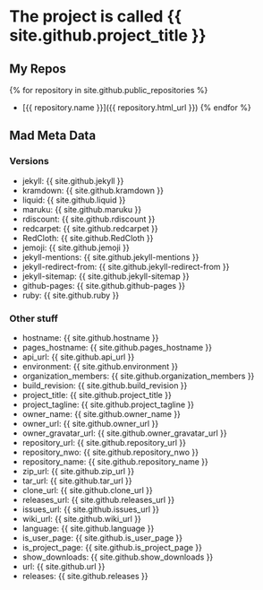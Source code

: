 # The project is called {{ site.github.project_title }}

## My Repos

{% for repository in site.github.public_repositories %}
  * [{{ repository.name }}]({{ repository.html_url }})
{% endfor %}

## Mad Meta Data

### Versions

- jekyll: {{ site.github.jekyll }}
- kramdown: {{ site.github.kramdown }}
- liquid: {{ site.github.liquid }}
- maruku: {{ site.github.maruku }}
- rdiscount: {{ site.github.rdiscount }}
- redcarpet: {{ site.github.redcarpet }}
- RedCloth: {{ site.github.RedCloth }}
- jemoji: {{ site.github.jemoji }}
- jekyll-mentions: {{ site.github.jekyll-mentions }}
- jekyll-redirect-from: {{ site.github.jekyll-redirect-from }}
- jekyll-sitemap: {{ site.github.jekyll-sitemap }}
- github-pages: {{ site.github.github-pages }}
- ruby: {{ site.github.ruby }}

### Other stuff
- hostname: {{ site.github.hostname }}
- pages_hostname: {{ site.github.pages_hostname }}
- api_url: {{ site.github.api_url }}
- environment: {{ site.github.environment }}
- organization_members: {{ site.github.organization_members }}
- build_revision: {{ site.github.build_revision }}
- project_title: {{ site.github.project_title }}
- project_tagline: {{ site.github.project_tagline }}
- owner_name: {{ site.github.owner_name }}
- owner_url: {{ site.github.owner_url }}
- owner_gravatar_url: {{ site.github.owner_gravatar_url }}
- repository_url: {{ site.github.repository_url }}
- repository_nwo: {{ site.github.repository_nwo }}
- repository_name: {{ site.github.repository_name }}
- zip_url: {{ site.github.zip_url }}
- tar_url: {{ site.github.tar_url }}
- clone_url: {{ site.github.clone_url }}
- releases_url: {{ site.github.releases_url }}
- issues_url: {{ site.github.issues_url }}
- wiki_url: {{ site.github.wiki_url }}
- language: {{ site.github.language }}
- is_user_page: {{ site.github.is_user_page }}
- is_project_page: {{ site.github.is_project_page }}
- show_downloads: {{ site.github.show_downloads }}
- url: {{ site.github.url }}
- releases: {{ site.github.releases }}
